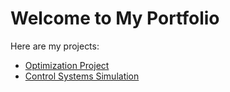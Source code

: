 # Welcome to My Portfolio

Here are my projects:

- [Optimization Project](./projects/project1.html)
- [Control Systems Simulation](./projects/project2.html)
